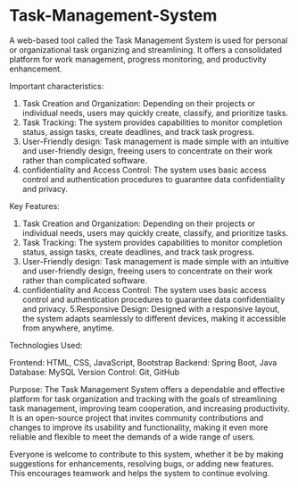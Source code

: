 # Task-Management-System
A web-based tool called the Task Management System is used for personal or organizational task organizing and streamlining. It offers a consolidated platform for work management, progress monitoring, and productivity enhancement.

Important characteristics:

1. Task Creation and Organization: Depending on their projects or individual needs, users may quickly create, classify, and prioritize tasks.
2. Task Tracking: The system provides capabilities to monitor completion status, assign tasks, create deadlines, and track task progress.
3. User-Friendly design: Task management is made simple with an intuitive and user-friendly design, freeing users to concentrate on their work rather than complicated software.
4. confidentiality and Access Control: The system uses basic access control and authentication procedures to guarantee data confidentiality and privacy.


Key Features:

1. Task Creation and Organization: Depending on their projects or individual needs, users may quickly create, classify, and prioritize tasks.
2. Task Tracking: The system provides capabilities to monitor completion status, assign tasks, create deadlines, and track task progress.
3. User-Friendly design: Task management is made simple with an intuitive and user-friendly design, freeing users to concentrate on their work rather than complicated software.
4. confidentiality and Access Control: The system uses basic access control and authentication procedures to guarantee data confidentiality and privacy.
5.Responsive Design: Designed with a responsive layout, the system adapts seamlessly to different devices, making it accessible from anywhere, anytime.

Technologies Used:

Frontend: HTML, CSS, JavaScript, Bootstrap
Backend: Spring Boot, Java
Database: MySQL
Version Control: Git, GitHub

Purpose:
The Task Management System offers a dependable and effective platform for task organization and tracking with the goals of streamlining task management, improving team cooperation, and increasing productivity. It is an open-source project that invites community contributions and changes to improve its usability and functionality, making it even more reliable and flexible to meet the demands of a wide range of users.

Everyone is welcome to contribute to this system, whether it be by making suggestions for enhancements, resolving bugs, or adding new features. This encourages teamwork and helps the system to continue evolving.
